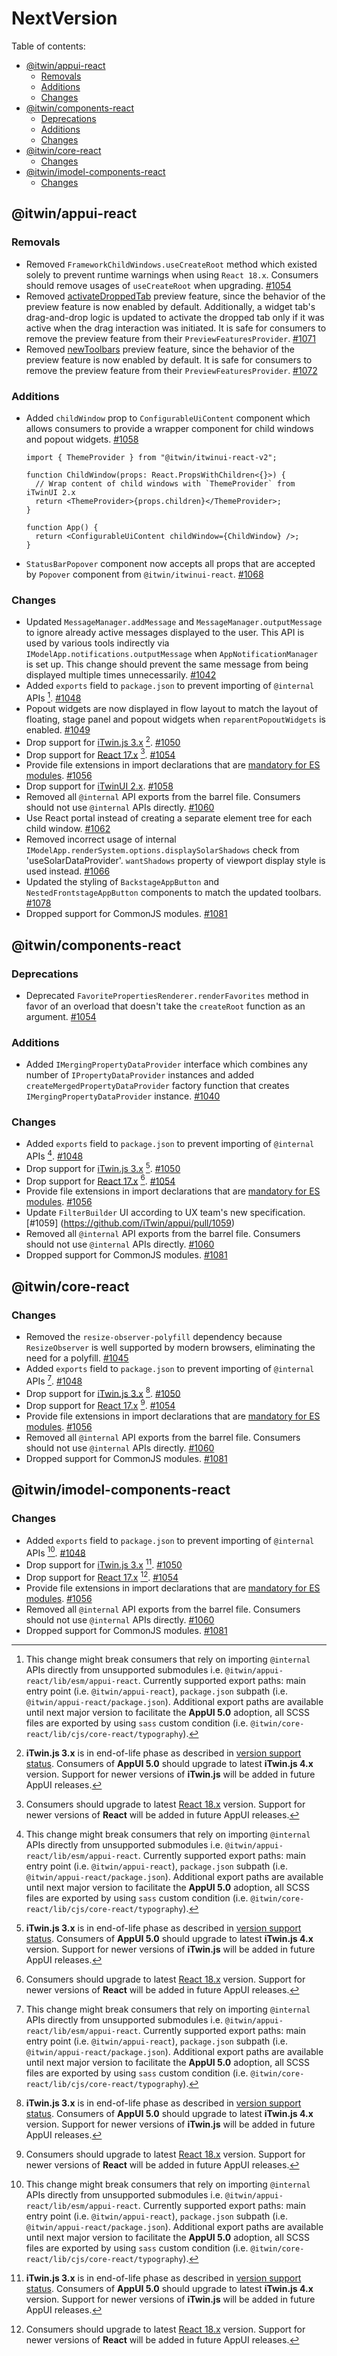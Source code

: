 # NextVersion <!-- omit from toc -->

Table of contents:

- [@itwin/appui-react](#itwinappui-react)
  - [Removals](#removals)
  - [Additions](#additions)
  - [Changes](#changes)
- [@itwin/components-react](#itwincomponents-react)
  - [Deprecations](#deprecations)
  - [Additions](#additions-1)
  - [Changes](#changes-1)
- [@itwin/core-react](#itwincore-react)
  - [Changes](#changes-2)
- [@itwin/imodel-components-react](#itwinimodel-components-react)
  - [Changes](#changes-3)

## @itwin/appui-react

### Removals

- Removed `FrameworkChildWindows.useCreateRoot` method which existed solely to prevent runtime warnings when using `React 18.x`. Consumers should remove usages of `useCreateRoot` when upgrading. [#1054](https://github.com/iTwin/appui/pull/1054)
- Removed [activateDroppedTab](https://github.com/iTwin/appui/discussions/679) preview feature, since the behavior of the preview feature is now enabled by default. Additionally, a widget tab's drag-and-drop logic is updated to activate the dropped tab only if it was active when the drag interaction was initiated. It is safe for consumers to remove the preview feature from their `PreviewFeaturesProvider`. [#1071](https://github.com/iTwin/appui/pull/1071)
- Removed [newToolbars](https://github.com/iTwin/appui/discussions/924) preview feature, since the behavior of the preview feature is now enabled by default. It is safe for consumers to remove the preview feature from their `PreviewFeaturesProvider`. [#1072](https://github.com/iTwin/appui/pull/1072)

### Additions

- Added `childWindow` prop to `ConfigurableUiContent` component which allows consumers to provide a wrapper component for child windows and popout widgets. [#1058](https://github.com/iTwin/appui/pull/1058)

  ```tsx
  import { ThemeProvider } from "@itwin/itwinui-react-v2";

  function ChildWindow(props: React.PropsWithChildren<{}>) {
    // Wrap content of child windows with `ThemeProvider` from iTwinUI 2.x
    return <ThemeProvider>{props.children}</ThemeProvider>;
  }

  function App() {
    return <ConfigurableUiContent childWindow={ChildWindow} />;
  }
  ```

- `StatusBarPopover` component now accepts all props that are accepted by `Popover` component from `@itwin/itwinui-react`. [#1068](https://github.com/iTwin/appui/pull/1068)

### Changes

- Updated `MessageManager.addMessage` and `MessageManager.outputMessage` to ignore already active messages displayed to the user. This API is used by various tools indirectly via `IModelApp.notifications.outputMessage` when `AppNotificationManager` is set up. This change should prevent the same message from being displayed multiple times unnecessarily. [#1042](https://github.com/iTwin/appui/pull/1042)
- Added `exports` field to `package.json` to prevent importing of `@internal` APIs [^1]. [#1048](https://github.com/iTwin/appui/pull/1048)
- Popout widgets are now displayed in flow layout to match the layout of floating, stage panel and popout widgets when `reparentPopoutWidgets` is enabled. [#1049](https://github.com/iTwin/appui/pull/1049)
- Drop support for [iTwin.js 3.x](https://www.itwinjs.org/v3/) [^2]. [#1050](https://github.com/iTwin/appui/pull/1050)
- Drop support for [React 17.x](https://react.dev/versions#react-17) [^3]. [#1054](https://github.com/iTwin/appui/pull/1054)
- Provide file extensions in import declarations that are [mandatory for ES modules](https://nodejs.org/api/esm.html#mandatory-file-extensions). [#1056](https://github.com/iTwin/appui/pull/1056)
- Drop support for [iTwinUI 2.x](https://itwinui.bentley.com/docs#versioning). [#1058](https://github.com/iTwin/appui/pull/1058)
- Removed all `@internal` API exports from the barrel file. Consumers should not use `@internal` APIs directly. [#1060](https://github.com/iTwin/appui/pull/1060)
- Use React portal instead of creating a separate element tree for each child window. [#1062](https://github.com/iTwin/appui/pull/1062)
- Removed incorrect usage of internal `IModelApp.renderSystem.options.displaySolarShadows` check from 'useSolarDataProvider'. `wantShadows` property of viewport display style is used instead. [#1066](https://github.com/iTwin/appui/pull/1066)
- Updated the styling of `BackstageAppButton` and `NestedFrontstageAppButton` components to match the updated toolbars. [#1078](https://github.com/iTwin/appui/pull/1078)
- Dropped support for CommonJS modules. [#1081](https://github.com/iTwin/appui/pull/1081)

## @itwin/components-react

### Deprecations

- Deprecated `FavoritePropertiesRenderer.renderFavorites` method in favor of an overload that doesn't take the `createRoot` function as an argument. [#1054](https://github.com/iTwin/appui/pull/1054)

### Additions

- Added `IMergingPropertyDataProvider` interface which combines any number of `IPropertyDataProvider` instances and added `createMergedPropertyDataProvider` factory function that creates `IMergingPropertyDataProvider` instance. [#1040](https://github.com/iTwin/appui/pull/1040)

### Changes

- Added `exports` field to `package.json` to prevent importing of `@internal` APIs [^1]. [#1048](https://github.com/iTwin/appui/pull/1048)
- Drop support for [iTwin.js 3.x](https://www.itwinjs.org/v3/) [^2]. [#1050](https://github.com/iTwin/appui/pull/1050)
- Drop support for [React 17.x](https://react.dev/versions#react-17) [^3]. [#1054](https://github.com/iTwin/appui/pull/1054)
- Provide file extensions in import declarations that are [mandatory for ES modules](https://nodejs.org/api/esm.html#mandatory-file-extensions). [#1056](https://github.com/iTwin/appui/pull/1056)
- Update `FilterBuilder` UI according to UX team's new specification. [#1059] (https://github.com/iTwin/appui/pull/1059)
- Removed all `@internal` API exports from the barrel file. Consumers should not use `@internal` APIs directly. [#1060](https://github.com/iTwin/appui/pull/1060)
- Dropped support for CommonJS modules. [#1081](https://github.com/iTwin/appui/pull/1081)

## @itwin/core-react

### Changes

- Removed the `resize-observer-polyfill` dependency because `ResizeObserver` is well supported by modern browsers, eliminating the need for a polyfill. [#1045](https://github.com/iTwin/appui/pull/1045)
- Added `exports` field to `package.json` to prevent importing of `@internal` APIs [^1]. [#1048](https://github.com/iTwin/appui/pull/1048)
- Drop support for [iTwin.js 3.x](https://www.itwinjs.org/v3/) [^2]. [#1050](https://github.com/iTwin/appui/pull/1050)
- Drop support for [React 17.x](https://react.dev/versions#react-17) [^3]. [#1054](https://github.com/iTwin/appui/pull/1054)
- Provide file extensions in import declarations that are [mandatory for ES modules](https://nodejs.org/api/esm.html#mandatory-file-extensions). [#1056](https://github.com/iTwin/appui/pull/1056)
- Removed all `@internal` API exports from the barrel file. Consumers should not use `@internal` APIs directly. [#1060](https://github.com/iTwin/appui/pull/1060)
- Dropped support for CommonJS modules. [#1081](https://github.com/iTwin/appui/pull/1081)

## @itwin/imodel-components-react

### Changes

- Added `exports` field to `package.json` to prevent importing of `@internal` APIs [^1]. [#1048](https://github.com/iTwin/appui/pull/1048)
- Drop support for [iTwin.js 3.x](https://www.itwinjs.org/v3/) [^2]. [#1050](https://github.com/iTwin/appui/pull/1050)
- Drop support for [React 17.x](https://react.dev/versions#react-17) [^3]. [#1054](https://github.com/iTwin/appui/pull/1054)
- Provide file extensions in import declarations that are [mandatory for ES modules](https://nodejs.org/api/esm.html#mandatory-file-extensions). [#1056](https://github.com/iTwin/appui/pull/1056)
- Removed all `@internal` API exports from the barrel file. Consumers should not use `@internal` APIs directly. [#1060](https://github.com/iTwin/appui/pull/1060)
- Dropped support for CommonJS modules. [#1081](https://github.com/iTwin/appui/pull/1081)

[^1]: This change might break consumers that rely on importing `@internal` APIs directly from unsupported submodules i.e. `@itwin/appui-react/lib/esm/appui-react`. Currently supported export paths: main entry point (i.e. `@itwin/appui-react`), `package.json` subpath (i.e. `@itwin/appui-react/package.json`). Additional export paths are available until next major version to facilitate the **AppUI 5.0** adoption, all SCSS files are exported by using `sass` custom condition (i.e. `@itwin/core-react/lib/cjs/core-react/typography`).
[^2]: **iTwin.js 3.x** is in end-of-life phase as described in [version support status](https://www.itwinjs.org/learning/api-support-policies/#version-support-status). Consumers of **AppUI 5.0** should upgrade to latest **iTwin.js 4.x** version. Support for newer versions of **iTwin.js** will be added in future AppUI releases.
[^3]: Consumers should upgrade to latest [React 18.x](https://react.dev/blog/2022/03/08/react-18-upgrade-guide) version. Support for newer versions of **React** will be added in future AppUI releases.
